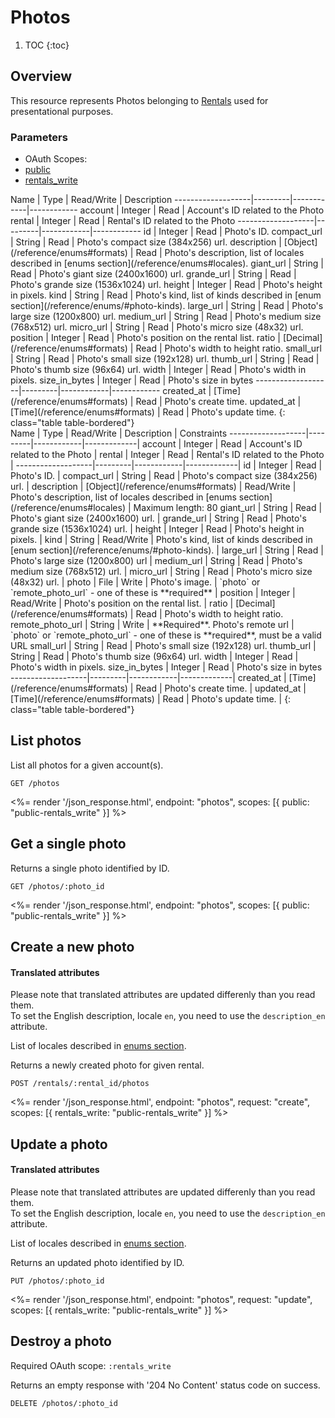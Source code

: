 # Photos

1. TOC
{:toc}

## Overview

This resource represents Photos belonging to [Rentals](/reference/endpoints/rentals/) used for presentational purposes.

### Parameters
<ul class="nav nav-pills" role="tablist">
  <li class="disabled"><a>OAuth Scopes:</a></li>
  <li class="active"><a href="#public" role="tab" data-toggle="pill">public</a></li>
  <li><a href="#rentals_write" role="tab" data-toggle="pill">rentals_write</a></li>
</ul>
<div class="tab-content" markdown="1">
  <div class="tab-pane active" id="public" markdown="1">
Name               | Type    | Read/Write | Description
-------------------|---------|------------|------------
account            | Integer | Read       | Account's ID related to the Photo
rental             | Integer | Read       | Rental's ID related to the Photo
-------------------|---------|------------|------------
id                 | Integer | Read       | Photo's ID.
compact_url        | String  | Read       | Photo's compact size (384x256) url.
description        | [Object](/reference/enums#formats)    | Read       | Photo's description, list of locales described in [enums section](/reference/enums#locales).
giant_url          | String  | Read       | Photo's giant size (2400x1600) url.
grande_url         | String  | Read       | Photo's grande size (1536x1024) url.
height             | Integer | Read       | Photo's height in pixels.
kind               | String  | Read       | Photo's kind, list of kinds described in [enum section](/reference/enums/#photo-kinds).
large_url          | String  | Read       | Photo's large size (1200x800) url.
medium_url         | String  | Read       | Photo's medium size (768x512) url.
micro_url          | String  | Read       | Photo's micro size (48x32) url.
position           | Integer | Read       | Photo's position on the rental list.
ratio              | [Decimal](/reference/enums#formats)   | Read       | Photo's width to height ratio.
small_url          | String  | Read       | Photo's small size (192x128) url.
thumb_url          | String  | Read       | Photo's thumb size (96x64) url.
width              | Integer | Read       | Photo's width in pixels.
size_in_bytes      | Integer | Read       | Photo's size in bytes
-------------------|---------|------------|------------
created_at         | [Time](/reference/enums#formats) | Read       | Photo's create time.
updated_at         | [Time](/reference/enums#formats) | Read       | Photo's update time.
{: class="table table-bordered"}
  </div>
  <div class="tab-pane" id="rentals_write" markdown="1">
Name               | Type    | Read/Write | Description | Constraints
-------------------|---------|------------|-------------|
account            | Integer | Read       | Account's ID related to the Photo |
rental             | Integer | Read       | Rental's ID related to the Photo |
-------------------|---------|------------|-------------|
id                 | Integer | Read       | Photo's ID. |
compact_url        | String  | Read       |  Photo's compact size (384x256) url. |
description        | [Object](/reference/enums#formats)    | Read/Write | Photo's description, list of locales described in [enums section](/reference/enums#locales) | Maximum length: 80
giant_url          | String  | Read       | Photo's giant size (2400x1600) url. |
grande_url         | String  | Read       | Photo's grande size (1536x1024) url. |
height             | Integer | Read       | Photo's height in pixels. |
kind               | String  | Read/Write | Photo's kind, list of kinds described in [enum section](/reference/enums/#photo-kinds). |
large_url          | String  | Read       | Photo's large size (1200x800) url |
medium_url         | String  | Read       | Photo's medium size (768x512) url. |
micro_url          | String  | Read       | Photo's micro size (48x32) url. |
photo              | File    | Write      | Photo's image. | `photo` or  `remote_photo_url` - one of these is **required** |
position           | Integer | Read/Write | Photo's position on the rental list. |
ratio              | [Decimal](/reference/enums#formats)   | Read       | Photo's width to height ratio.
remote_photo_url   | String  | Write      | **Required**. Photo's remote url | `photo` or  `remote_photo_url` - one of these is **required**, must be a valid URL
small_url          | String  | Read       | Photo's small size (192x128) url.
thumb_url          | String  | Read       | Photo's thumb size (96x64) url.
width              | Integer | Read       | Photo's width in pixels.
size_in_bytes      | Integer | Read       | Photo's size in bytes
-------------------|---------|------------|-------------|
created_at         | [Time](/reference/enums#formats) | Read       | Photo's create time. |
updated_at         | [Time](/reference/enums#formats) | Read       | Photo's update time. |
{: class="table table-bordered"}
  </div>
</div>

## List photos

List all photos for a given account(s).

~~~
GET /photos
~~~

<%= render '/json_response.html', endpoint: "photos", scopes: [{ public: "public-rentals_write" }] %>

## Get a single photo

Returns a single photo identified by ID.

~~~
GET /photos/:photo_id
~~~

<%= render '/json_response.html', endpoint: "photos", scopes: [{ public: "public-rentals_write" }] %>

## Create a new photo

<div class="callout callout-info">
  <h4>Translated attributes</h4>
  <p>Please note that translated attributes are updated differenly than you read them.<br>
  To set the English description, locale <code>en</code>, you need to use the <code>description_en</code> attribute.</p>
  <p>List of locales described in <a href="/reference/enums#locales">enums section</a>.</p>
</div>

Returns a newly created photo for given rental.

~~~~
POST /rentals/:rental_id/photos
~~~~

<%= render '/json_response.html', endpoint: "photos", request: "create",
  scopes: [{ rentals_write: "public-rentals_write" }] %>

## Update a photo

<div class="callout callout-info">
  <h4>Translated attributes</h4>
  <p>Please note that translated attributes are updated differenly than you read them.<br>
  To set the English description, locale <code>en</code>, you need to use the <code>description_en</code> attribute.</p>
  <p>List of locales described in <a href="/reference/enums#locales">enums section</a>.</p>
</div>

Returns an updated photo identified by ID.

~~~
PUT /photos/:photo_id
~~~

<%= render '/json_response.html', endpoint: "photos", request: "update",
  scopes: [{ rentals_write: "public-rentals_write" }] %>

## Destroy a photo

Required OAuth scope: `:rentals_write`

Returns an empty response with '204 No Content' status code on success.

~~~~~~
DELETE /photos/:photo_id
~~~~~~
